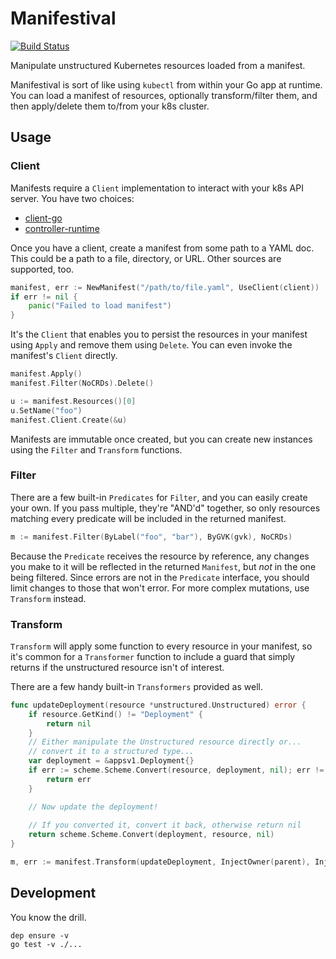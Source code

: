 # Manifestival

[![Build Status](https://travis-ci.org/manifestival/manifestival.svg?branch=master)](https://travis-ci.org/manifestival/manifestival)

Manipulate unstructured Kubernetes resources loaded from a manifest.

Manifestival is sort of like using `kubectl` from within your Go app
at runtime. You can load a manifest of resources, optionally
transform/filter them, and then apply/delete them to/from your k8s
cluster.

## Usage

### Client

Manifests require a `Client` implementation to interact with your k8s
API server. You have two choices:

- [client-go](https://github.com/manifestival/client-go-client)
- [controller-runtime](https://github.com/manifestival/controller-runtime-client)

Once you have a client, create a manifest from some path to a YAML
doc. This could be a path to a file, directory, or URL. Other sources
are supported, too.

```go
manifest, err := NewManifest("/path/to/file.yaml", UseClient(client))
if err != nil {
    panic("Failed to load manifest")
}
```

It's the `Client` that enables you to persist the resources in your
manifest using `Apply` and remove them using `Delete`. You can even
invoke the manifest's `Client` directly.

```go
manifest.Apply()
manifest.Filter(NoCRDs).Delete()

u := manifest.Resources()[0]
u.SetName("foo")
manifest.Client.Create(&u)
```

Manifests are immutable once created, but you can create new instances
using the `Filter` and `Transform` functions.

### Filter

There are a few built-in `Predicates` for `Filter`, and you can easily
create your own. If you pass multiple, they're "AND'd" together, so
only resources matching every predicate will be included in the
returned manifest.

```go
m := manifest.Filter(ByLabel("foo", "bar"), ByGVK(gvk), NoCRDs)
```

Because the `Predicate` receives the resource by reference, any
changes you make to it will be reflected in the returned `Manifest`,
but _not_ in the one being filtered. Since errors are not in the
`Predicate` interface, you should limit changes to those that won't
error. For more complex mutations, use `Transform` instead.

### Transform

`Transform` will apply some function to every resource in your
manifest, so it's common for a `Transformer` function to include a
guard that simply returns if the unstructured resource isn't of
interest.

There are a few handy built-in `Transformers` provided as well.

```go
func updateDeployment(resource *unstructured.Unstructured) error {
    if resource.GetKind() != "Deployment" {
        return nil
    }
    // Either manipulate the Unstructured resource directly or...
    // convert it to a structured type...
    var deployment = &appsv1.Deployment{}
    if err := scheme.Scheme.Convert(resource, deployment, nil); err != nil {
        return err
    }

    // Now update the deployment!
    
    // If you converted it, convert it back, otherwise return nil
    return scheme.Scheme.Convert(deployment, resource, nil)
}

m, err := manifest.Transform(updateDeployment, InjectOwner(parent), InjectNamespace("foo"))
```

## Development

You know the drill.

    dep ensure -v
    go test -v ./...

